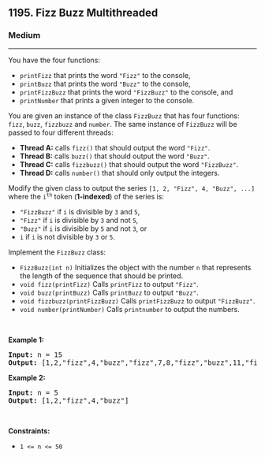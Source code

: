 <h2>1195. Fizz Buzz Multithreaded</h2><h3>Medium</h3><hr><div><p>You have the four functions:</p>

<ul>
	<li><code>printFizz</code> that prints the word <code>"Fizz"</code> to the console,</li>
	<li><code>printBuzz</code> that prints the word <code>"Buzz"</code> to the console,</li>
	<li><code>printFizzBuzz</code> that prints the word <code>"FizzBuzz"</code> to the console, and</li>
	<li><code>printNumber</code> that prints a given integer to the console.</li>
</ul>

<p>You are given an instance of the class <code>FizzBuzz</code> that has four functions: <code>fizz</code>, <code>buzz</code>, <code>fizzbuzz</code> and <code>number</code>. The same instance of <code>FizzBuzz</code> will be passed to four different threads:</p>

<ul>
	<li><strong>Thread A:</strong> calls <code>fizz()</code> that should output the word <code>"Fizz"</code>.</li>
	<li><strong>Thread B:</strong> calls <code>buzz()</code> that should output the word <code>"Buzz"</code>.</li>
	<li><strong>Thread C:</strong> calls <code>fizzbuzz()</code> that should output the word <code>"FizzBuzz"</code>.</li>
	<li><strong>Thread D:</strong> calls <code>number()</code> that should only output the integers.</li>
</ul>

<p>Modify the given class to output the series <code>[1, 2, "Fizz", 4, "Buzz", ...]</code> where the <code>i<sup>th</sup></code> token (<strong>1-indexed</strong>) of the series is:</p>

<ul>
	<li><code>"FizzBuzz"</code> if <code>i</code> is divisible by <code>3</code> and <code>5</code>,</li>
	<li><code>"Fizz"</code> if <code>i</code> is divisible by <code>3</code> and not <code>5</code>,</li>
	<li><code>"Buzz"</code> if <code>i</code> is divisible by <code>5</code> and not <code>3</code>, or</li>
	<li><code>i</code> if <code>i</code> is not divisible by <code>3</code> or <code>5</code>.</li>
</ul>

<p>Implement the <code>FizzBuzz</code> class:</p>

<ul>
	<li><code>FizzBuzz(int n)</code> Initializes the object with the number <code>n</code> that represents the length of the sequence that should be printed.</li>
	<li><code>void fizz(printFizz)</code> Calls <code>printFizz</code> to output <code>"Fizz"</code>.</li>
	<li><code>void buzz(printBuzz)</code> Calls <code>printBuzz</code> to output <code>"Buzz"</code>.</li>
	<li><code>void fizzbuzz(printFizzBuzz)</code> Calls <code>printFizzBuzz</code> to output <code>"FizzBuzz"</code>.</li>
	<li><code>void number(printNumber)</code> Calls <code>printnumber</code> to output the numbers.</li>
</ul>

<p>&nbsp;</p>
<p><strong>Example 1:</strong></p>
<pre><strong>Input:</strong> n = 15
<strong>Output:</strong> [1,2,"fizz",4,"buzz","fizz",7,8,"fizz","buzz",11,"fizz",13,14,"fizzbuzz"]
</pre><p><strong>Example 2:</strong></p>
<pre><strong>Input:</strong> n = 5
<strong>Output:</strong> [1,2,"fizz",4,"buzz"]
</pre>
<p>&nbsp;</p>
<p><strong>Constraints:</strong></p>

<ul>
	<li><code>1 &lt;= n &lt;= 50</code></li>
</ul>
</div>